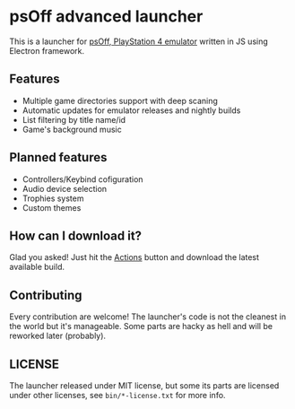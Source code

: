 # psOff advanced launcher

This is a launcher for [psOff, PlayStation 4 emulator](https://github.com/SysRay/psOff_public/) written in JS using Electron framework.

## Features
+ Multiple game directories support with deep scaning
+ Automatic updates for emulator releases and nightly builds
+ List filtering by title name/id
+ Game's background music

## Planned features
+ Controllers/Keybind cofiguration
+ Audio device selection
+ Trophies system
+ Custom themes

## How can I download it?

Glad you asked! Just hit the [Actions](<https://github.com/igor725/adv-launch/actions>) button and download the latest available build.

## Contributing

Every contribution are welcome! The launcher's code is not the cleanest in the world but it's manageable.
Some parts are hacky as hell and will be reworked later (probably).

## LICENSE

The launcher released under MIT license, but some its parts are licensed under other licenses, see `bin/*-license.txt` for more info.
